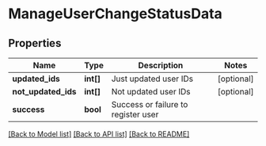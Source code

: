# ManageUserChangeStatusData

## Properties
Name | Type | Description | Notes
------------ | ------------- | ------------- | -------------
**updated_ids** | **int[]** | Just updated user IDs | [optional] 
**not_updated_ids** | **int[]** | Not updated user IDs | [optional] 
**success** | **bool** | Success or failure to register user | 

[[Back to Model list]](../README.md#documentation-for-models) [[Back to API list]](../README.md#documentation-for-api-endpoints) [[Back to README]](../README.md)


